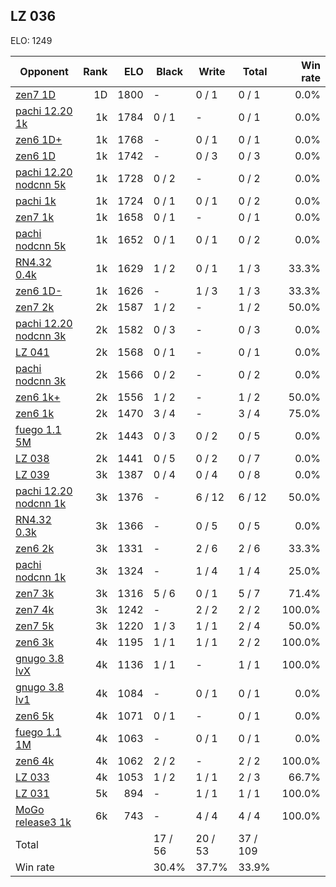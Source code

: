 ## LZ 036 ##

ELO: 1249

Opponent | Rank | ELO | Black | Write | Total | Win rate
---------|-----:|----:|-------|-------|-------|-------:
[zen7 1D](zen7%201D.md) | 1D | 1800 | - | 0 / 1 | 0 / 1 | 0.0%
[pachi 12.20 1k](pachi%2012.20%201k.md) | 1k | 1784 | 0 / 1 | - | 0 / 1 | 0.0%
[zen6 1D+](zen6%201D+.md) | 1k | 1768 | - | 0 / 1 | 0 / 1 | 0.0%
[zen6 1D](zen6%201D.md) | 1k | 1742 | - | 0 / 3 | 0 / 3 | 0.0%
[pachi 12.20 nodcnn 5k](pachi%2012.20%20nodcnn%205k.md) | 1k | 1728 | 0 / 2 | - | 0 / 2 | 0.0%
[pachi 1k](pachi%201k.md) | 1k | 1724 | 0 / 1 | 0 / 1 | 0 / 2 | 0.0%
[zen7 1k](zen7%201k.md) | 1k | 1658 | 0 / 1 | - | 0 / 1 | 0.0%
[pachi nodcnn 5k](pachi%20nodcnn%205k.md) | 1k | 1652 | 0 / 1 | 0 / 1 | 0 / 2 | 0.0%
[RN4.32 0.4k](RN4.32%200.4k.md) | 1k | 1629 | 1 / 2 | 0 / 1 | 1 / 3 | 33.3%
[zen6 1D-](zen6%201D-.md) | 1k | 1626 | - | 1 / 3 | 1 / 3 | 33.3%
[zen7 2k](zen7%202k.md) | 2k | 1587 | 1 / 2 | - | 1 / 2 | 50.0%
[pachi 12.20 nodcnn 3k](pachi%2012.20%20nodcnn%203k.md) | 2k | 1582 | 0 / 3 | - | 0 / 3 | 0.0%
[LZ 041](LZ%20041.md) | 2k | 1568 | 0 / 1 | - | 0 / 1 | 0.0%
[pachi nodcnn 3k](pachi%20nodcnn%203k.md) | 2k | 1566 | 0 / 2 | - | 0 / 2 | 0.0%
[zen6 1k+](zen6%201k+.md) | 2k | 1556 | 1 / 2 | - | 1 / 2 | 50.0%
[zen6 1k](zen6%201k.md) | 2k | 1470 | 3 / 4 | - | 3 / 4 | 75.0%
[fuego 1.1 5M](fuego%201.1%205M.md) | 2k | 1443 | 0 / 3 | 0 / 2 | 0 / 5 | 0.0%
[LZ 038](LZ%20038.md) | 2k | 1441 | 0 / 5 | 0 / 2 | 0 / 7 | 0.0%
[LZ 039](LZ%20039.md) | 3k | 1387 | 0 / 4 | 0 / 4 | 0 / 8 | 0.0%
[pachi 12.20 nodcnn 1k](pachi%2012.20%20nodcnn%201k.md) | 3k | 1376 | - | 6 / 12 | 6 / 12 | 50.0%
[RN4.32 0.3k](RN4.32%200.3k.md) | 3k | 1366 | - | 0 / 5 | 0 / 5 | 0.0%
[zen6 2k](zen6%202k.md) | 3k | 1331 | - | 2 / 6 | 2 / 6 | 33.3%
[pachi nodcnn 1k](pachi%20nodcnn%201k.md) | 3k | 1324 | - | 1 / 4 | 1 / 4 | 25.0%
[zen7 3k](zen7%203k.md) | 3k | 1316 | 5 / 6 | 0 / 1 | 5 / 7 | 71.4%
[zen7 4k](zen7%204k.md) | 3k | 1242 | - | 2 / 2 | 2 / 2 | 100.0%
[zen7 5k](zen7%205k.md) | 3k | 1220 | 1 / 3 | 1 / 1 | 2 / 4 | 50.0%
[zen6 3k](zen6%203k.md) | 4k | 1195 | 1 / 1 | 1 / 1 | 2 / 2 | 100.0%
[gnugo 3.8 lvX](gnugo%203.8%20lvX.md) | 4k | 1136 | 1 / 1 | - | 1 / 1 | 100.0%
[gnugo 3.8 lv1](gnugo%203.8%20lv1.md) | 4k | 1084 | - | 0 / 1 | 0 / 1 | 0.0%
[zen6 5k](zen6%205k.md) | 4k | 1071 | 0 / 1 | - | 0 / 1 | 0.0%
[fuego 1.1 1M](fuego%201.1%201M.md) | 4k | 1063 | - | 0 / 1 | 0 / 1 | 0.0%
[zen6 4k](zen6%204k.md) | 4k | 1062 | 2 / 2 | - | 2 / 2 | 100.0%
[LZ 033](LZ%20033.md) | 4k | 1053 | 1 / 2 | 1 / 1 | 2 / 3 | 66.7%
[LZ 031](LZ%20031.md) | 5k | 894 | - | 1 / 1 | 1 / 1 | 100.0%
[MoGo release3 1k](MoGo%20release3%201k.md) | 6k | 743 | - | 4 / 4 | 4 / 4 | 100.0%
Total | | | 17 / 56 | 20 / 53 | 37 / 109 | 
Win rate| | | 30.4% | 37.7% | 33.9% | 
